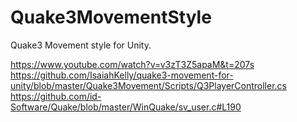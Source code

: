 # Quake3MovementStyle

Quake3 Movement style for Unity.

https://www.youtube.com/watch?v=v3zT3Z5apaM&t=207s
https://github.com/IsaiahKelly/quake3-movement-for-unity/blob/master/Quake3Movement/Scripts/Q3PlayerController.cs
https://github.com/id-Software/Quake/blob/master/WinQuake/sv_user.c#L190

